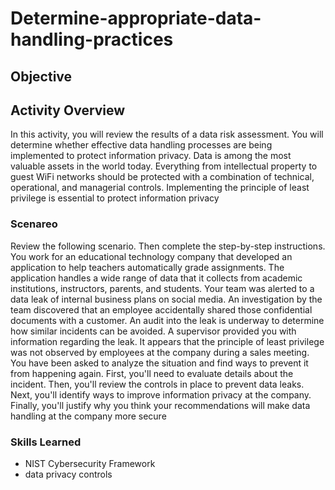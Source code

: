 # Determine-appropriate-data-handling-practices

## Objective

## Activity Overview
In this activity, you will review the results of a data risk assessment. You will determine whether 
effective data handling processes are being implemented to protect information privacy. 
Data is among the most valuable assets in the world today. Everything from intellectual property 
to guest WiFi networks should be protected with a combination of technical, operational, and 
managerial controls. Implementing the principle of least privilege is essential to protect 
information privacy

### Scenareo
Review the following scenario. Then complete the step-by-step instructions.
You work for an educational technology company that developed an application to help teachers 
automatically grade assignments. The application handles a wide range of data that it collects 
from academic institutions, instructors, parents, and students.
Your team was alerted to a data leak of internal business plans on social media. An investigation 
by the team discovered that an employee accidentally shared those confidential documents with 
a customer. An audit into the leak is underway to determine how similar incidents can be 
avoided.
A supervisor provided you with information regarding the leak. It appears that the principle of 
least privilege was not observed by employees at the company during a sales meeting. You have 
been asked to analyze the situation and find ways to prevent it from happening again.
First, you'll need to evaluate details about the incident. Then, you'll review the controls in place to 
prevent data leaks. Next, you'll identify ways to improve information privacy at the company. 
Finally, you'll justify why you think your recommendations will make data handling at the 
company more secure


### Skills Learned
- NIST Cybersecurity Framework
- data privacy controls


